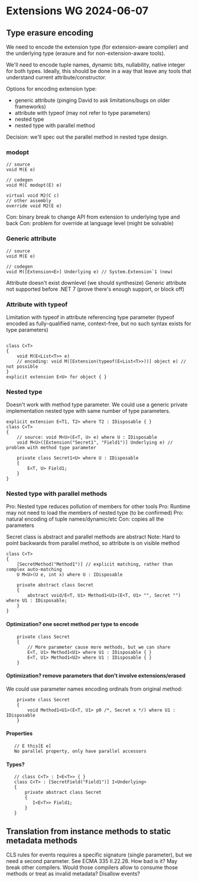 
# Extensions WG 2024-06-07

## Type erasure encoding

We need to encode the extension type (for extension-aware compiler) and the underlying type (erasure and for non-extension-aware tools).

We'll need to encode tuple names, dynamic bits, nullability, native integer for both types. 
Ideally, this should be done in a way that leave any tools that understand current attribute/constructor.

Options for encoding extension type:
- generic attribute (pinging David to ask limitations/bugs on older frameworks)
- attribute with typeof (may not refer to type parameters)
- nested type
- nested type with parallel method

Decision: we'll spec out the parallel method in nested type design.

### modopt
```
// source
void M(E e)

// codegen
void M(C modopt(E) e)
```

```
virtual void M2(C c)
// other assembly
override void M2(E e)
```

Con: binary break to change API from extension to underlying type and back
Con: problem for override at language level (might be solvable)

### Generic attribute
```
// source
void M(E e)

// codegen
void M([Extension<E>] Underlying e) // System.Extension`1 (new)
```
Attribute doesn't exist downlevel (we should synthesize)
Generic attribute not supported before .NET 7 (prove there's enough support, or block off)

### Attribute with typeof

Limitation with typeof in attribute referencing type parameter (typeof encoded as fully-qualified name, context-free, but no such syntax exists for type parameters)


```

class C<T>
{
    void M(E<List<T>> e)
    // encoding: void M([Extension(typeof(E<List<T>>))] object e) // not possible
}
explicit extension E<U> for object { }
```

### Nested type

Doesn't work with method type parameter. We could use a generic private implementation nested type with same number of type parameters.
```
explicit extension E<T1, T2> where T2 : IDisposable { }
class C<T>
{
    // source: void M<U>(E<T, U> e) where U : IDisposable
    void M<U>([Extension("Secret1", "Field1")] Underlying e) // problem with method type parameter

    private class Secret1<U> where U : IDisposable
    {
        E<T, U> Field1;
    }
}
```

### Nested type with parallel methods

Pro: Nested type reduces pollution of members for other tools
Pro: Runtime may not need to load the members of nested type (to be confirmed)
Pro: natural encoding of tuple names/dynamic/etc
Con: copies all the parameters

Secret class is abstract and parallel methods are abstract
Note: Hard to point backwards from parallel method, so attribute is on visible method

```
class C<T>
{
    [SecretMethod("Method1")] // explicit matching, rather than complex auto-matching
    U M<U>(U e, int x) where U : IDisposable

    private abstract class Secret
    {
        abstract void/E<T, U1> Method1<U1>(E<T, U1> "", Secret "") where U1 : IDisposable;
    }
}
```

#### Optimization? one secret method per type to encode
```
    private class Secret
    {
        // More parameter cause more methods, but we can share
        E<T, U1> Method1<U1> where U1 : IDisposable { }
        E<T, U1> Method1<U2> where U1 : IDisposable { }
    }
```

#### Optimization? remove parameters that don't involve extensions/erased
We could use parameter names encoding ordinals from original method:
```
    private class Secret
    {
        void Method1<U1>(E<T, U1> p0 /*, Secret x */) where U1 : IDisposable
    }
```

#### Properties

```
   // E this[E e]
   No parallel property, only have parallel accessors
```

#### Types?
```
   // class C<T> : I<E<T>> { }
   class C<T> : [SecretField("Field1")] I<Underlying>
   {
       private abstract class Secret
       {
          I<E<T>> Field1;
       }
   }
```

## Translation from instance methods to static metadata methods

CLS rules for events requires a specific signature (single parameter), but we need a second parameter. See ECMA 335 II.22.28.
How bad is it? May break other compilers. Would those compilers allow to consume those methods or treat as invalid metadata?
Disallow events?


